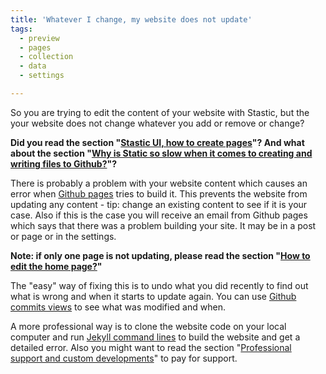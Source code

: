 ```yaml
---
title: 'Whatever I change, my website does not update'
tags:
  - preview
  - pages
  - collection
  - data
  - settings

---
```

So you are trying to edit the content of your website with Stastic, but the your website does not change whatever you add or remove or change? 

__Did you read the section "[Stastic UI, how to create pages](/docs/stastic-ui-how-to-create-pages)"? And what about the section "[Why is Static so slow when it comes to creating and writing files to Github?](/docs/why-is-static-so-slow-when-it-comes-to-creating-and-writing-files-to-github)"?__

There is probably a problem with your website content which causes an error when [Github pages](https://pages.github.com/) tries to build it. This prevents the website from updating any content - tip: change an existing content to see if it is your case. Also if this is the case you will receive an email from Github pages which says that there was a problem building your site. It may be in a post or page or in the settings. 

__Note: if only one page is not updating, please read the section "[How to edit the home page?](/docs/how-to-edit-the-home-page)"__

The "easy" way of fixing this is to undo what you did recently to find out what is wrong and when it starts to update again. You can use [Github commits views](https://help.github.com/en/articles/differences-between-commit-views) to see what was modified and when. 


A more professional way is to clone the website code on your local computer and run [Jekyll command lines](https://jekyllrb.com/docs/) to build the website and get a detailed error. Also you might want to read the section "[Professional support and custom developments](/docs/professional-support-and-custom-developments)" to pay for support. 
